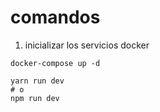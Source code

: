 # comandos

1. inicializar los servicios docker

```shell
docker-compose up -d
```
```shell
yarn run dev
# o 
npm run dev
```


